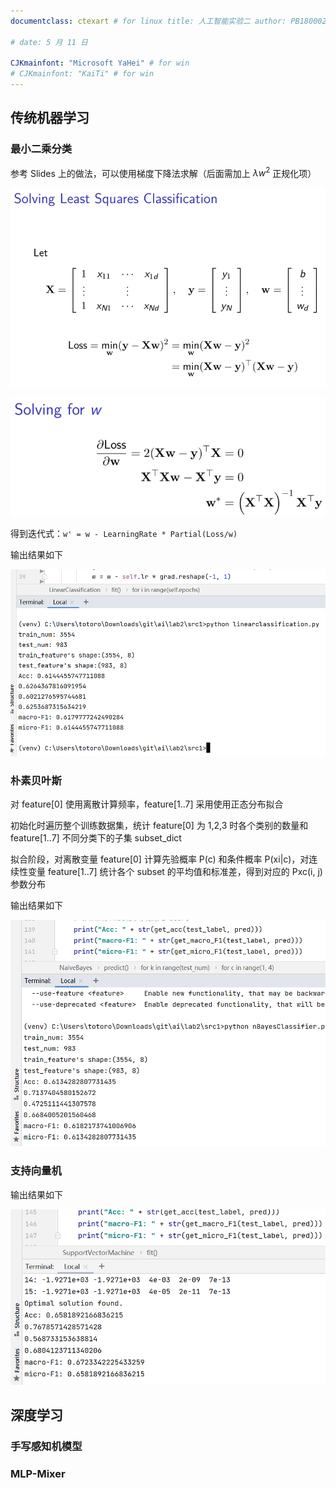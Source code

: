 ```yaml
---
documentclass: ctexart # for linux title: 人工智能实验二 author: PB18000221 袁一玮

# date: 5 月 11 日

CJKmainfont: "Microsoft YaHei" # for win
# CJKmainfont: "KaiTi" # for win
---
```


## 传统机器学习

### 最小二乘分类

参考 Slides 上的做法，可以使用梯度下降法求解（后面需加上 $\lambda w^2$ 正规化项）

![1.1](fig/1.1.png)

![1.2](fig/1.2.png)

得到迭代式：`w' = w - LearningRate * Partial(Loss/w)`

输出结果如下

![1.out](fig/1.out.png)

### 朴素贝叶斯

对 feature[0] 使用离散计算频率，feature[1..7] 采用使用正态分布拟合

初始化时遍历整个训练数据集，统计 feature[0] 为 1,2,3 时各个类别的数量和 feature[1..7] 不同分类下的子集 subset_dict

拟合阶段，对离散变量 feature[0] 计算先验概率 P(c) 和条件概率 P(xi|c)，对连续性变量 feature[1..7] 统计各个 subset 的平均值和标准差，得到对应的 Pxc(i, j) 参数分布

输出结果如下

![2.out](fig/2.out.png)

### 支持向量机

输出结果如下

![3.out](fig/3.out.png)

## 深度学习

### 手写感知机模型

### MLP-Mixer
